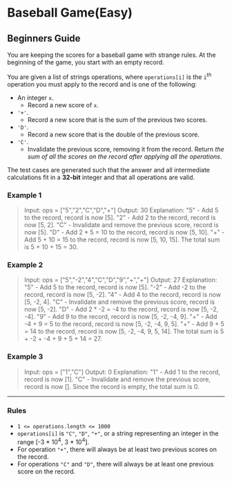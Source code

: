 # Baseball Game(Easy)

## Beginners Guide

You are keeping the scores for a baseball game with strange rules. At the beginning of the game, you start with an empty record.

You are given a list of strings operations, where `operations[i]` is the `i`$^{th}$ operation you must apply to the record and is one of the following:

* An integer `x`.
    * Record a new score of `x`.
* `'+'`.
    * Record a new score that is the sum of the previous two scores.
* `'D'`.
    * Record a new score that is the double of the previous score.
* `'C'`.
    * Invalidate the previous score, removing it from the record.
Return *the sum of all the scores on the record after applying all the operations*.

The test cases are generated such that the answer and all intermediate calculations fit in a **32-bit** integer and that all operations are valid.

### Example 1

>Input: ops = ["5","2","C","D","+"]
Output: 30
Explanation:
"5" - Add 5 to the record, record is now [5].
"2" - Add 2 to the record, record is now [5, 2].
"C" - Invalidate and remove the previous score, record is now [5].
"D" - Add 2 * 5 = 10 to the record, record is now [5, 10].
"+" - Add 5 + 10 = 15 to the record, record is now [5, 10, 15].
The total sum is 5 + 10 + 15 = 30.

### Example 2

>Input: ops = ["5","-2","4","C","D","9","+","+"]
Output: 27
Explanation:
"5" - Add 5 to the record, record is now [5].
"-2" - Add -2 to the record, record is now [5, -2].
"4" - Add 4 to the record, record is now [5, -2, 4].
"C" - Invalidate and remove the previous score, record is now [5, -2].
"D" - Add 2 * -2 = -4 to the record, record is now [5, -2, -4].
"9" - Add 9 to the record, record is now [5, -2, -4, 9].
"+" - Add -4 + 9 = 5 to the record, record is now [5, -2, -4, 9, 5].
"+" - Add 9 + 5 = 14 to the record, record is now [5, -2, -4, 9, 5, 14].
The total sum is 5 + -2 + -4 + 9 + 5 + 14 = 27.

### Example 3

>Input: ops = ["1","C"]
Output: 0
Explanation:
"1" - Add 1 to the record, record is now [1].
"C" - Invalidate and remove the previous score, record is now [].
Since the record is empty, the total sum is 0.

---

### Rules

* `1 <= operations.length <= 1000`
* `operations[i]` is `"C"`, `"D"`, `"+"`, or a string representing an integer in the range [-3 * 10$^4$, 3 * 10$^4$].
* For operation `"+"`, there will always be at least two previous scores on the record.
* For operations `"C"` and `"D"`, there will always be at least one previous score on the record.
